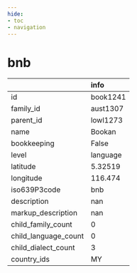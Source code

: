 ```yaml
---
hide:
- toc
- navigation
---
```

# bnb
|                      | info     |
|:---------------------|:---------|
| id                   | book1241 |
| family_id            | aust1307 |
| parent_id            | lowl1273 |
| name                 | Bookan   |
| bookkeeping          | False    |
| level                | language |
| latitude             | 5.32519  |
| longitude            | 116.474  |
| iso639P3code         | bnb      |
| description          | nan      |
| markup_description   | nan      |
| child_family_count   | 0        |
| child_language_count | 0        |
| child_dialect_count  | 3        |
| country_ids          | MY       |